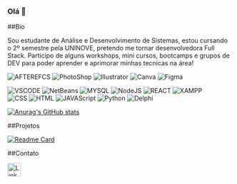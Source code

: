 ### Olá 👋

##Bio

Sou estudante de Análise e Desenvolvimento de Sistemas, estou cursando o 2º semestre pela UNINOVE, pretendo me tornar desenvolvedora Full Stack. Participo de alguns workshops, mini cursos, bootcamps e grupos de DEV para poder aprender e aprimorar minhas tecnicas na área!

       
![AFTEREFCS](https://img.shields.io/badge/Adobe%20after%20affects-CF96FD?style=for-the-badge&logo=Adobe%20after%20effects&logoColor=393665)       ![PhotoShop](https://img.shields.io/badge/Adobe%20Photoshop-31A8FF?style=for-the-badge&logo=Adobe%20Photoshop&logoColor=black)   ![Illustrator](https://img.shields.io/badge/Adobe%20Illustrator-FF9A00?style=for-the-badge&logo=adobe%20illustrator&logoColor=white)       ![Canva](https://img.shields.io/badge/Canva-%2300C4CC.svg?&style=for-the-badge&logo=Canva&logoColor=white)       ![Figma](https://img.shields.io/badge/Figma-F24E1E?style=for-the-badge&logo=figma&logoColor=white)

![VSCODE](https://img.shields.io/badge/VSCode-0078D4?style=for-the-badge&logo=visual%20studio%20code&logoColor=white) ![NetBeans](https://img.shields.io/badge/apache%20netbeans-1B6AC6?style=for-the-badge&logo=apache%20netbeans%20IDE&logoColor=white)
![MYSQL](https://img.shields.io/badge/MySQL-005C84?style=for-the-badge&logo=mysql&logoColor=white)       ![NodeJS](https://img.shields.io/badge/Node.js-339933?style=for-the-badge&logo=nodedotjs&logoColor=white)       ![REACT](https://img.shields.io/badge/React-20232A?style=for-the-badge&logo=react&logoColor=61DAFB)       ![XAMPP](https://img.shields.io/badge/Xampp-F37623?style=for-the-badge&logo=xampp&logoColor=white)   
![CSS](https://img.shields.io/badge/C%2B%2B-00599C?style=for-the-badge&logo=c%2B%2B&logoColor=white)  ![HTML](https://img.shields.io/badge/HTML5-E34F26?style=for-the-badge&logo=html5&logoColor=white)  ![JAVAScript](https://img.shields.io/badge/JavaScript-323330?style=for-the-badge&logo=javascript&logoColor=F7DF1E)  ![Python](https://img.shields.io/badge/Python-FFD43B?style=for-the-badge&logo=python&logoColor=blue)  ![Delphi](https://img.shields.io/badge/Delphi-B22222?style=for-the-badge&logo=delphi&logoColor=white)


[![Anurag's GitHub stats](https://github-readme-stats.vercel.app/api?username=gitLays)](https://github.com/anuraghazra/github-readme-stats)


##Projetos

[![Readme Card](https://github-readme-stats.vercel.app/api/pin/?username=gitLays&repo=gitLays.github.io)](https://github.com/anuraghazra/github-readme-stats)

##Contato

[<img src='https://img.shields.io/badge/LinkedIn-0077B5?style=for-the-badge&logo=linkedin&logoColor=white' alt='Linkedin' height='30'>](https://www.linkedin.com/in/lays-matos-339998190/)
